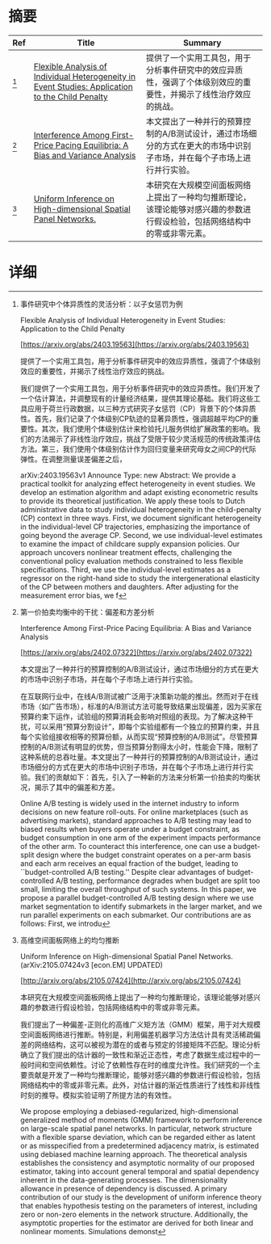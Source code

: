 # 摘要

| Ref | Title | Summary |
| --- | --- | --- |
| [^1] | [Flexible Analysis of Individual Heterogeneity in Event Studies: Application to the Child Penalty](https://arxiv.org/abs/2403.19563) | 提供了一个实用工具包，用于分析事件研究中的效应异质性，强调了个体级别效应的重要性，并揭示了线性治疗效应的挑战。 |
| [^2] | [Interference Among First-Price Pacing Equilibria: A Bias and Variance Analysis](https://arxiv.org/abs/2402.07322) | 本文提出了一种并行的预算控制的A/B测试设计，通过市场细分的方式在更大的市场中识别子市场，并在每个子市场上进行并行实验。 |
| [^3] | [Uniform Inference on High-dimensional Spatial Panel Networks.](http://arxiv.org/abs/2105.07424) | 本研究在大规模空间面板网络上提出了一种均匀推断理论，该理论能够对感兴趣的参数进行假设检验，包括网络结构中的零或非零元素。 |

# 详细

[^1]: 事件研究中个体异质性的灵活分析：以子女惩罚为例

    Flexible Analysis of Individual Heterogeneity in Event Studies: Application to the Child Penalty

    [https://arxiv.org/abs/2403.19563](https://arxiv.org/abs/2403.19563)

    提供了一个实用工具包，用于分析事件研究中的效应异质性，强调了个体级别效应的重要性，并揭示了线性治疗效应的挑战。

    

    我们提供了一个实用工具包，用于分析事件研究中的效应异质性。我们开发了一个估计算法，并调整现有的计量经济结果，提供其理论基础。我们将这些工具应用于荷兰行政数据，以三种方式研究子女惩罚（CP）背景下的个体异质性。首先，我们记录了个体级别CP轨迹的显著异质性，强调超越平均CP的重要性。其次，我们使用个体级别估计来检验托儿服务供给扩展政策的影响。我们的方法揭示了非线性治疗效应，挑战了受限于较少灵活规范的传统政策评估方法。第三，我们使用个体级别估计作为回归变量来研究母女之间CP的代际弹性。在调整测量误差偏差之后，

    arXiv:2403.19563v1 Announce Type: new  Abstract: We provide a practical toolkit for analyzing effect heterogeneity in event studies. We develop an estimation algorithm and adapt existing econometric results to provide its theoretical justification. We apply these tools to Dutch administrative data to study individual heterogeneity in the child-penalty (CP) context in three ways. First, we document significant heterogeneity in the individual-level CP trajectories, emphasizing the importance of going beyond the average CP. Second, we use individual-level estimates to examine the impact of childcare supply expansion policies. Our approach uncovers nonlinear treatment effects, challenging the conventional policy evaluation methods constrained to less flexible specifications. Third, we use the individual-level estimates as a regressor on the right-hand side to study the intergenerational elasticity of the CP between mothers and daughters. After adjusting for the measurement error bias, we f
    
[^2]: 第一价拍卖均衡中的干扰：偏差和方差分析

    Interference Among First-Price Pacing Equilibria: A Bias and Variance Analysis

    [https://arxiv.org/abs/2402.07322](https://arxiv.org/abs/2402.07322)

    本文提出了一种并行的预算控制的A/B测试设计，通过市场细分的方式在更大的市场中识别子市场，并在每个子市场上进行并行实验。

    

    在互联网行业中，在线A/B测试被广泛用于决策新功能的推出。然而对于在线市场（如广告市场），标准的A/B测试方法可能导致结果出现偏差，因为买家在预算约束下运作，试验组的预算消耗会影响对照组的表现。为了解决这种干扰，可以采用“预算分割设计”，即每个实验组都有一个独立的预算约束，并且每个实验组接收相等的预算份额，从而实现“预算控制的A/B测试”。尽管预算控制的A/B测试有明显的优势，但当预算分割得太小时，性能会下降，限制了这种系统的总吞吐量。本文提出了一种并行的预算控制的A/B测试设计，通过市场细分的方式在更大的市场中识别子市场，并在每个子市场上进行并行实验。我们的贡献如下：首先，引入了一种新的方法来分析第一价拍卖的均衡状况，揭示了其中的偏差和方差。

    Online A/B testing is widely used in the internet industry to inform decisions on new feature roll-outs. For online marketplaces (such as advertising markets), standard approaches to A/B testing may lead to biased results when buyers operate under a budget constraint, as budget consumption in one arm of the experiment impacts performance of the other arm. To counteract this interference, one can use a budget-split design where the budget constraint operates on a per-arm basis and each arm receives an equal fraction of the budget, leading to ``budget-controlled A/B testing.'' Despite clear advantages of budget-controlled A/B testing, performance degrades when budget are split too small, limiting the overall throughput of such systems. In this paper, we propose a parallel budget-controlled A/B testing design where we use market segmentation to identify submarkets in the larger market, and we run parallel experiments on each submarket.   Our contributions are as follows: First, we introdu
    
[^3]: 高维空间面板网络上的均匀推断

    Uniform Inference on High-dimensional Spatial Panel Networks. (arXiv:2105.07424v3 [econ.EM] UPDATED)

    [http://arxiv.org/abs/2105.07424](http://arxiv.org/abs/2105.07424)

    本研究在大规模空间面板网络上提出了一种均匀推断理论，该理论能够对感兴趣的参数进行假设检验，包括网络结构中的零或非零元素。

    

    我们提出了一种偏差-正则化的高维广义矩方法（GMM）框架，用于对大规模空间面板网络进行推断。特别是，利用偏差机器学习方法估计具有灵活稀疏偏差的网络结构，这可以被视为潜在的或者与预定的邻接矩阵不匹配。理论分析确立了我们提出的估计器的一致性和渐近正态性，考虑了数据生成过程中的一般时间和空间依赖性。讨论了依赖性存在时的维度允许性。我们研究的一个主要贡献是开发了一种均匀推断理论，能够对感兴趣的参数进行假设检验，包括网络结构中的零或非零元素。此外，对估计器的渐近性质进行了线性和非线性时刻的推导。模拟实验证明了所提方法的有效性。

    We propose employing a debiased-regularized, high-dimensional generalized method of moments (GMM) framework to perform inference on large-scale spatial panel networks. In particular, network structure with a flexible sparse deviation, which can be regarded either as latent or as misspecified from a predetermined adjacency matrix, is estimated using debiased machine learning approach. The theoretical analysis establishes the consistency and asymptotic normality of our proposed estimator, taking into account general temporal and spatial dependency inherent in the data-generating processes. The dimensionality allowance in presence of dependency is discussed. A primary contribution of our study is the development of uniform inference theory that enables hypothesis testing on the parameters of interest, including zero or non-zero elements in the network structure. Additionally, the asymptotic properties for the estimator are derived for both linear and nonlinear moments. Simulations demonst
    

